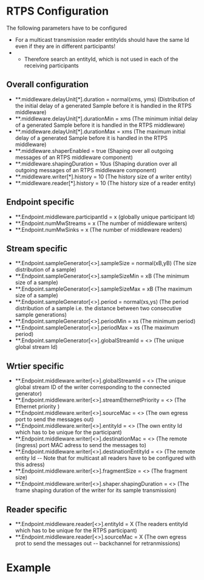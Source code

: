 # RTPS Configuration
The following parameters have to be configured
* For a multicast transmission reader entityIds should have the same Id even if they are in different participants!
* * Therefore search an entityId, which is not used in each of the receiving participants

## Overall configuration
* **.middleware.delayUnit[*].duration = normal(xms, yms)     (Distribution of the initial delay of a generated Sample before it is handled  in the RTPS middleware)
* **.middleware.delayUnit[*].durationMin = xms     (The minimum initial delay of a generated Sample before it is handled  in the RTPS middleware)
* **.middleware.delayUnit[*].durationMax = xms     (The maximum initial delay of a generated Sample before it is handled  in the RTPS middleware)
* **.middleware.shaperEnabled = true            (Shaping over all outgoing messages of an RTPS middleware component) 
* **.middleware.shapingDuration = 10us          (Shaping duration over all outgoing messages of an RTPS middleware component)
* **.middleware.writer[*].history = 10          (The history size of a writer entity)
* **.middleware.reader[*].history = 10           (The history size of a reader entity)

## Endpoint specific
* **.Endpoint.middleware.participantId = x (globally unique participant Id)
* **.Endpoint.numMwStreams = x (The number of middleware writers)
* **.Endpoint.numMwSinks = x (The number of middleware readers)

## Stream specific
* **.Endpoint.sampleGenerator[<>].sampleSize = normal(xB,yB) (The size distribution of a sample)
* **.Endpoint.sampleGenerator[<>].sampleSizeMin = xB (The minimum size of a sample)
* **.Endpoint.sampleGenerator[<>].sampleSizeMax = xB (The maximum size of a sample)
* **.Endpoint.sampleGenerator[<>].period = normal(xs,ys) (The period distribution of a sample i.e. the distance between two consecutive sample generations)
* **.Endpoint.sampleGenerator[<>].periodMin = xs (The minimum period)
* **.Endpoint.sampleGenerator[<>].periodMax = xs (The maximum period)
* **.Endpoint.sampleGenerator[<>].globalStreamId = <> (The unique global stream Id)

## Wrtier specific
* **.Endpoint.middleware.writer[<>].globalStreamId = <> (The unique global stream ID of the writer corresponding to the connected generator)
* **.Endpoint.middleware.writer[<>].streamEthernetPriority = <> (The Ethernet priority )
* **.Endpoint.middleware.writer[<>].sourceMac = <> (The own egress port to send the messages out)
* **.Endpoint.middleware.writer[<>].entityId = <>  (The own entity Id which has to be unique for the participant)
* **.Endpoint.middleware.writer[<>].destinationMac = <> (The remote (ingress) port MAC adress to send the messages to)
* **.Endpoint.middleware.writer[<>].destinationEntityId = <> (The remote entity Id -- Note that for multicast all readers have to be configured with this adress)
* **.Endpoint.middleware.writer[<>].fragmentSize = <> (The fragment size)
* **.Endpoint.middleware.writer[<>].shaper.shapingDuration = <> (The frame shaping duration of the writer for its sample transmission)

## Reader specific
* **.Endpoint.middleware.reader[<>].entityId = X  (The readers entityId which has to be unique for the RTPS participant)
* **.Endpoint.middleware.reader[<>].sourceMac = X (The own egress prot to send the messages out -- backchannel for retranmissions)

# Example

